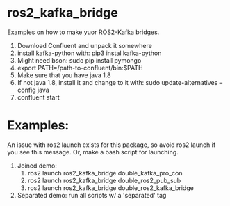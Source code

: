 # ros2_kafka_bridge

Examples on how to make yuor ROS2-Kafka bridges.

1. Download Confluent and unpack it somewhere
2. install kafka-python with: pip3 instal kafka-python
3. Might need bson: sudo pip install pymongo
4. export PATH=/path-to-confluent/bin:$PATH
5. Make sure that you have java 1.8
6. If not java 1.8, install it and change to it with: sudo update-alternatives –config java
7. confluent start

# Examples:
An issue with ros2 launch exists for this package, so avoid ros2 launch if you see this message. Or, make a bash script for launching.
1. Joined demo:
    1. ros2 launch ros2_kafka_bridge double_kafka_pro_con
    2. ros2 launch ros2_kafka_bridge double_ros2_pub_sub
    3. ros2 launch ros2_kafka_bridge double_ros2_kafka_bridge
2. Separated demo: run all scripts w/ a 'separated' tag